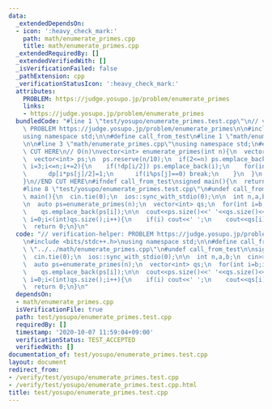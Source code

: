 ```yaml
---
data:
  _extendedDependsOn:
  - icon: ':heavy_check_mark:'
    path: math/enumerate_primes.cpp
    title: math/enumerate_primes.cpp
  _extendedRequiredBy: []
  _extendedVerifiedWith: []
  _isVerificationFailed: false
  _pathExtension: cpp
  _verificationStatusIcon: ':heavy_check_mark:'
  attributes:
    PROBLEM: https://judge.yosupo.jp/problem/enumerate_primes
    links:
    - https://judge.yosupo.jp/problem/enumerate_primes
  bundledCode: "#line 1 \"test/yosupo/enumerate_primes.test.cpp\"\n// verification-helper:\
    \ PROBLEM https://judge.yosupo.jp/problem/enumerate_primes\n\n#include <bits/stdc++.h>\n\
    using namespace std;\n\n#define call_from_test\n#line 1 \"math/enumerate_primes.cpp\"\
    \n\n#line 3 \"math/enumerate_primes.cpp\"\nusing namespace std;\n#endif\n//BEGIN\
    \ CUT HERE\n// O(n)\nvector<int> enumerate_primes(int n){\n  vector<bool> dp((n+1)/2,false);\n\
    \  vector<int> ps;\n  ps.reserve(n/10);\n  if(2<=n) ps.emplace_back(2);\n  for(int\
    \ i=3;i<=n;i+=2){\n    if(!dp[i/2]) ps.emplace_back(i);\n    for(int j=1;i*ps[j]<=n;j++){\n\
    \      dp[i*ps[j]/2]=1;\n      if(i%ps[j]==0) break;\n    }\n  }\n  return ps;\n\
    }\n//END CUT HERE\n#ifndef call_from_test\nsigned main(){\n  return 0;\n}\n#endif\n\
    #line 8 \"test/yosupo/enumerate_primes.test.cpp\"\n#undef call_from_test\n\nsigned\
    \ main(){\n  cin.tie(0);\n  ios::sync_with_stdio(0);\n\n  int n,a,b;\n  cin>>n>>a>>b;\n\
    \n  auto ps=enumerate_primes(n);\n  vector<int> qs;\n  for(int i=b;i<(int)ps.size();i+=a)\n\
    \    qs.emplace_back(ps[i]);\n\n  cout<<ps.size()<<' '<<qs.size()<<endl;\n  for(int\
    \ i=0;i<(int)qs.size();i++){\n    if(i) cout<<' ';\n    cout<<qs[i];\n  }\n  cout<<endl;\n\
    \  return 0;\n}\n"
  code: "// verification-helper: PROBLEM https://judge.yosupo.jp/problem/enumerate_primes\n\
    \n#include <bits/stdc++.h>\nusing namespace std;\n\n#define call_from_test\n#include\
    \ \"../../math/enumerate_primes.cpp\"\n#undef call_from_test\n\nsigned main(){\n\
    \  cin.tie(0);\n  ios::sync_with_stdio(0);\n\n  int n,a,b;\n  cin>>n>>a>>b;\n\n\
    \  auto ps=enumerate_primes(n);\n  vector<int> qs;\n  for(int i=b;i<(int)ps.size();i+=a)\n\
    \    qs.emplace_back(ps[i]);\n\n  cout<<ps.size()<<' '<<qs.size()<<endl;\n  for(int\
    \ i=0;i<(int)qs.size();i++){\n    if(i) cout<<' ';\n    cout<<qs[i];\n  }\n  cout<<endl;\n\
    \  return 0;\n}\n"
  dependsOn:
  - math/enumerate_primes.cpp
  isVerificationFile: true
  path: test/yosupo/enumerate_primes.test.cpp
  requiredBy: []
  timestamp: '2020-10-07 11:59:04+09:00'
  verificationStatus: TEST_ACCEPTED
  verifiedWith: []
documentation_of: test/yosupo/enumerate_primes.test.cpp
layout: document
redirect_from:
- /verify/test/yosupo/enumerate_primes.test.cpp
- /verify/test/yosupo/enumerate_primes.test.cpp.html
title: test/yosupo/enumerate_primes.test.cpp
---
```

